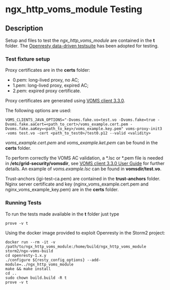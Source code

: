 # ngx\_http\_voms\_module Testing 

## Description

Setup and files to test the *ngx\_http\_voms\_module* are contained in the **t** folder. The [Openresty data-driven testsuite](https://openresty.gitbooks.io/programming-openresty/content/testing/) has been adopted for testing.

### Test fixture setup 

Proxy certificates are in the **certs** folder:

 * 0.pem: long-lived proxy, no AC;
 * 1.pem: long-lived proxy, expired AC;
 * 2.pem: expired proxy certificate.

Proxy certificates are generated using [VOMS client 3.3.0](http://italiangrid.github.io/voms/documentation/voms-clients-guide/3.0.3/). 

The following options are used:

	VOMS_CLIENTS_JAVA_OPTIONS="-Dvoms.fake.vo=test.vo -Dvoms.fake=true -Dvoms.fake.aaCert=<path_to_cert>/voms_example.cert.pem -Dvoms.fake.aaKey=<path_to_key>/voms_example.key.pem" voms-proxy-init3 -voms test.vo -cert <path_to_test0>/test0.p12 --valid <validity>

*voms\_example.cert.pem* and *voms\_example.ket.pem* can be found in the **certs** folder. 

To perform correctly the VOMS AC validation, a \*.lsc or \*.pem file is needed in **/etc/grid-security/vomsdir**, see [VOMS client 3.3.0 User Guide](http://italiangrid.github.io/voms/documentation/voms-clients-guide/3.0.3/) for further details. An example of *voms.example.lsc* can be found in **vomsdir/test.vo**.

Trust-anchors (igi-test-ca.pem) are contained in the **trust-anchors** folder. Nginx server certificate and key (nginx\_voms\_example.cert.pem and nginx\_voms\_example\_key.pem) are in the **certs** folder.

### Running Tests

To run the tests made available in the **t** folder just type

	prove -v t


Using the docker image provided to exploit Openresty in the Storm2 project:

	docker run --rm -it -v /path/to/ngx_http_voms_module:/home/build/ngx_http_voms_module storm2/ngx-voms-build
	cd openresty-1.x.y
	./configure ${resty_config_options} --add-module=../ngx_http_voms_module
	make && make install
	cd ..
	sudo chown build.build -R t
	prove -v t

